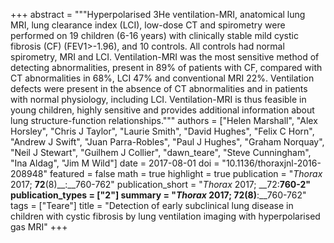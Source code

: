 +++
abstract = """Hyperpolarised 3He ventilation-MRI, anatomical lung MRI, lung clearance index (LCI), low-dose CT and spirometry were performed on 19 children (6-16 years) with clinically stable mild cystic fibrosis (CF) (FEV1>-1.96), and 10 controls. All controls had normal spirometry, MRI and LCI. Ventilation-MRI was the most sensitive method of detecting abnormalities, present in 89% of patients with CF, compared with CT abnormalities in 68%, LCI 47% and conventional MRI 22%. Ventilation defects were present in the absence of CT abnormalities and in patients with normal physiology, including LCI. Ventilation-MRI is thus feasible in young children, highly sensitive and provides additional information about lung structure-function relationships."""
authors = ["Helen Marshall", "Alex Horsley", "Chris J Taylor", "Laurie Smith", "David Hughes", "Felix C Horn", "Andrew J Swift", "Juan Parra-Robles", "Paul J Hughes", "Graham Norquay", "Neil J Stewart", "Guilhem J Collier", "dawn_teare", "Steve Cunningham", "Ina Aldag", "Jim M Wild"]
date = 2017-08-01
doi = "10.1136/thoraxjnl-2016-208948"
featured = false
math = true
highlight = true
publication = "*Thorax* 2017; __72__(8)__:__760-762"
publication_short = "*Thorax* 2017; __72:__760-2"
publication_types = ["2"]
summary = "*Thorax* 2017; __72__(8)__:__760-762"
tags = ["Teare"]
title = "Detection of early subclinical lung disease in children with cystic fibrosis by lung ventilation imaging with hyperpolarised gas MRI"
+++

